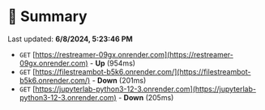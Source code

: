 # 📖 Summary
Last updated: **6/8/2024, 5:23:46 PM**

- `GET` [https://restreamer-09gx.onrender.com](https://restreamer-09gx.onrender.com) - **Up** (954ms)
- `GET` [https://filestreambot-b5k6.onrender.com/](https://filestreambot-b5k6.onrender.com/) - **Down** (201ms)
- `GET` [https://jupyterlab-python3-12-3.onrender.com](https://jupyterlab-python3-12-3.onrender.com) - **Down** (205ms)

